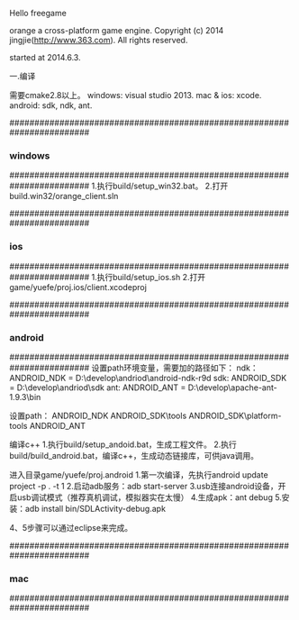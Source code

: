 Hello freegame

orange
a cross-platform game engine.
Copyright (c) 2014 jingjie(http://www.363.com). All rights reserved.

started at 2014.6.3.

一.编译

需要cmake2.8以上。
windows: visual studio 2013.
mac & ios: xcode.
android: sdk, ndk, ant.

########################################################################
### windows
########################################################################
1.执行build/setup_win32.bat。
2.打开build.win32/orange_client.sln

########################################################################
### ios
########################################################################
1.执行build/setup_ios.sh
2.打开game/yuefe/proj.ios/client.xcodeproj

########################################################################
### android
########################################################################
设置path环境变量，需要加的路径如下：
ndk：	ANDROID_NDK = D:\develop\andriod\android-ndk-r9d
sdk:	ANDROID_SDK = D:\develop\andriod\sdk
ant: 	ANDROID_ANT = D:\develop\apache-ant-1.9.3\bin

设置path：
	ANDROID_NDK
	ANDROID_SDK\tools
	ANDROID_SDK\platform-tools
	ANDROID_ANT

编译c++
1.执行build/setup_andoid.bat，生成工程文件。
2.执行build/build_android.bat，编译c++，生成动态链接库，可供java调用。

进入目录game/yuefe/proj.android
1.第一次编译，先执行android update project -p . -t 1
2.启动adb服务：adb start-server
3.usb连接android设备，开启usb调试模式（推荐真机调试，模拟器实在太慢）
4.生成apk：ant debug
5.安装：adb install bin/SDLActivity-debug.apk

4、5步骤可以通过eclipse来完成。

########################################################################
### mac
########################################################################
